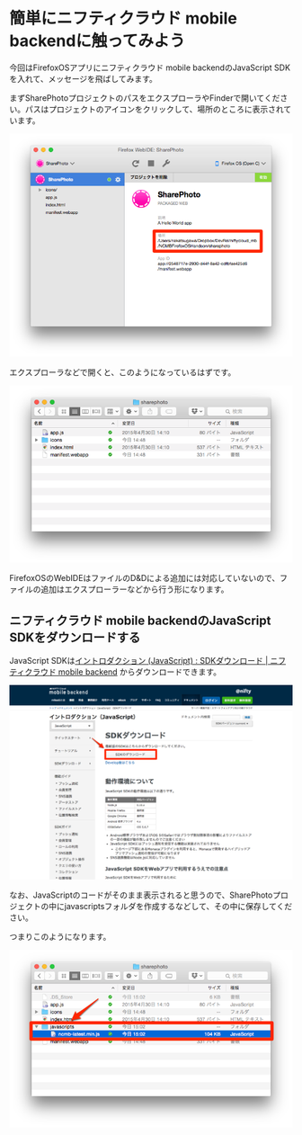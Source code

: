 # 簡単にニフティクラウド mobile backendに触ってみよう

今回はFirefoxOSアプリにニフティクラウド mobile backendのJavaScript SDKを入れて、メッセージを飛ばしてみます。

まずSharePhotoプロジェクトのパスをエクスプローラやFinderで開いてください。パスはプロジェクトのアイコンをクリックして、場所のところに表示されています。

![](project-path.png)

エクスプローラなどで開くと、このようになっているはずです。

![](project-files.png)

FirefoxOSのWebIDEはファイルのD&Dによる追加には対応していないので、ファイルの追加はエクスプローラーなどから行う形になります。

## ニフティクラウド mobile backendのJavaScript SDKをダウンロードする

JavaScript SDKは[イントロダクション (JavaScript) : SDKダウンロード | ニフティクラウド mobile backend](http://mb.cloud.nifty.com/doc/current/introduction/sdkdownload_javascript.html) からダウンロードできます。

![](download-javascript.png)

なお、JavaScriptのコードがそのまま表示されると思うので、SharePhotoプロジェクトの中にjavascriptsフォルダを作成するなどして、その中に保存してください。

つまりこのようになります。

![](sdk-downloaded.png)

